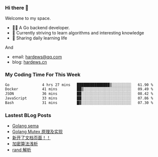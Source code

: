 ### Hi there 👋
Welcome to my space.

- 👨‍🦲 A Go backend developer. 
- 📕 Currently striving to learn algorithms and interesting knowledge
- 💪 Sharing daily learning life

And
- email: hardews@qq.com
- blog: [hardews.cn](hardews.cn)

### My Coding Time For This Week
<!--START_SECTION:waka-->

```txt
Go               4 hrs 27 mins   ███████████████▒░░░░░░░░░   61.90 %
Docker           41 mins         ██▒░░░░░░░░░░░░░░░░░░░░░░   09.49 %
JSON             36 mins         ██░░░░░░░░░░░░░░░░░░░░░░░   08.42 %
JavaScript       33 mins         ██░░░░░░░░░░░░░░░░░░░░░░░   07.86 %
Bash             31 mins         █▓░░░░░░░░░░░░░░░░░░░░░░░   07.30 %
```

<!--END_SECTION:waka-->

### Lastest BLog Posts
<!-- BLOG-POST-LIST:START -->
- [Golang sema](https://hardews.cn/golang-sema)
- [Golang Mutex 原理及实现](https://hardews.cn/golang-mutex)
- [新开了文档页面！！](https://hardews.cn/docs-introduction)
- [加密算法浅析](https://hardews.cn/encryption-algorithm)
- [rand 解析](https://hardews.cn/2023_go-rand)
<!-- BLOG-POST-LIST:END -->

<!--
**Hardews/Hardews** is a ✨ _special_ ✨ repository because its `README.md` (this file) appears on your GitHub profile.

Here are some ideas to get you started:

- 🔭 I’m currently working on ...
- 🌱 I’m currently learning ...
- 👯 I’m looking to collaborate on ...
- 🤔 I’m looking for help with ...
- 💬 Ask me about ...
- 📫 How to reach me: ...
- 😄 Pronouns: ...
- ⚡ Fun fact: ...
-->
